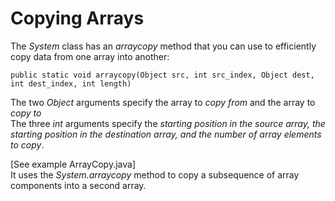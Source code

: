 # Copying Arrays
The *System* class has an *arraycopy* method that you can use to efficiently copy data from one array into another:
```
public static void arraycopy(Object src, int src_index, Object dest, int dest_index, int length)
```
The two *Object* arguments specify the array to *copy from* and the array to *copy to*<br>
The three *int* arguments specify the *starting position in the source array, the starting position in the destination array, and the number of array elements to copy*.

[See example ArrayCopy.java]<br>
It uses the *System.arraycopy* method to copy a subsequence of array components into a second array.

